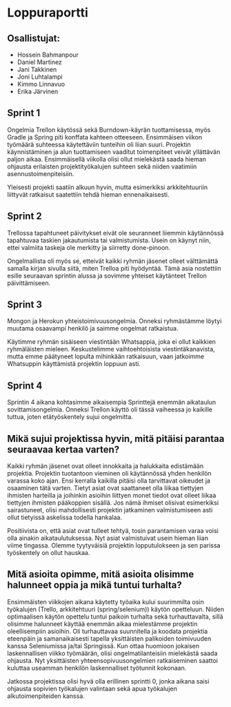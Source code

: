 # Loppuraportti

## Osallistujat:
* Hossein Bahmanpour
* Daniel Martinez
* Jani Takkinen
* Joni Luhtalampi
* Kimmo Linnavuo
* Erika Järvinen

## Sprint 1

Ongelmia Trellon käytössä sekä Burndown-käyrän tuottamisessa, myös Gradle ja Spring piti konffata kahteen otteeseen. Ensimmäisen viikon työmäärä suhteessa käytettäviin tunteihin oli liian suuri. Projektin käynnistäminen ja alun tuottamiseen vaaditut toimenpiteet veivät yllättävän paljon aikaa. Ensimmäisellä viikolla olisi ollut mielekästä saada hieman ohjausta erilaisten projektityökalujen suhteen sekä niiden vaatimiin asennustoimenpiteisiin.
  
  Yleisesti projekti saatiin alkuun hyvin, mutta esimerkiksi arkkitehtuuriin liittyvät
ratkaisut saatettiin tehdä hieman ennenaikaisesti. 


## Sprint 2

Trellossa tapahtuneet päivitykset eivät ole seuranneet liiemmin käytännössä 
tapahtuvaa taskien jakautumista tai valmistumista. Usein on käynyt niin, ettei 
valmiita taskeja ole merkitty ja siirretty done-pinoon.

  Ongelmallista oli myös se, etteivät kaikki ryhmän jäsenet olleet välttämättä samalla kirjan sivulla siitä, miten Trelloa piti hyödyntää. Tämä asia nostettiin esille seuraavan sprintin alussa ja sovimme yhteiset käytänteet Trellon päivittämiseen.

## Sprint 3

Mongon ja Herokun yhteistoimivuusongelmia. Onneksi ryhmästämme löytyi muutama osaavampi henkilö ja saimme ongelmat ratkaistua. 
  
  Käytimme ryhmän sisäiseen viestintään Whatsappia, joka ei ollut kaikkien ryhmäläisten mieleen. Keskustelimme vaihtoehtoisista viestintäkanavista, mutta emme päätyneet lopulta mihinkään ratkaisuun, vaan jatkoimme Whatsuppin käyttämistä projektin loppuun asti.

## Sprint 4

Sprintin 4 aikana kohtasimme aikaisempia Sprinttejä enemmän aikataulun sovittamisongelmia. Onneksi Trellon käyttö oli tässä vaiheessa jo kaikille tuttua, joten etätyöskentely sujui ongelmitta. 

## Mikä sujui projektissa hyvin, mitä pitäisi parantaa seuraavaa kertaa varten?

Kaikki ryhmän jäsenet ovat olleet innokkaita ja halukkaita edistämään projektia.
Projektin tuotantoon vieminen oli käytännössä yhden henkilön varassa koko ajan. Ensi kerralla kaikilla pitäisi olla tarvittavat oikeudet ja osaaminen tätä varten. Tietyt asiat ovat saattaneet olla liikaa tiettyjen ihmisten harteilla ja joihinkin asioihin liittyen monet tiedot ovat olleet liikaa tiettyjen ihmisten pääkoppien sisällä. Jos nämä ihmiset olisivat esimerkiksi sairastuneet, olisi mahdollisesti projektin jatkaminen valmistumiseen asti ollut
tietyissä askelissa todella hankalaa. 

  Positiivista on, että asiat ovat tulleet tehtyä, tosin parantamisen varaa voisi olla ainakin aikataulutuksessa. Nyt asiat valmistuivat usein hieman liian viime tingassa.
Olemme tyytyväisiä projektin lopputulokseen ja sen parissa työskentely on ollut hauskaa.

## Mitä asioita opimme, mitä asioita olisimme halunneet oppia ja mikä tuntui turhalta?

Ensimmäisten viikkojen aikana käytetty työaika kului suurimmilta osin työkalujen (Trello, arkkitehtuuri (spring/selenium)) käytön opetteluun. Niiden optimaalisen käytön opettelu tuntui paikoin turhalta sekä turhauttavalta, sillä olisimme halunneet käyttää enemmän aikaa mielestämme projektin oleellisempiin asioihin. Oli turhauttavaa suunnitella ja koodata projektia eteenpäin ja samanaikaisesti tapella yksittäisten palikoiden toimivuuden kanssa Seleniumissa
ja/tai Springissä. Kun ottaa huomioon jokaisen laskennallisen viikko työmäärän, olisi ongelmatilanteisiin mielekästä saada ohjausta. Nyt yksittäisten yhteensopivuusongelmien ratkaiseminen saattoi kuluttaa useamman henkilön laskennalliset työtunnit kokonaan.
  
  Jatkossa projektissa olisi hyvä olla erillinen sprintti 0, jonka aikana saisi ohjausta sopivien työkalujen valintaan sekä apua työkalujen alkutoimenpiteiden kanssa.
  


